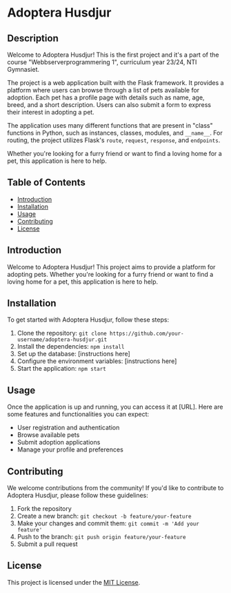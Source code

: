 # Adoptera Husdjur


## Description

Welcome to Adoptera Husdjur! This is the first project and it's a part of the course "Webbserverprogrammering 1", curriculum year 23/24, NTI Gymnasiet. 

The project is a web application built with the Flask framework. It provides a platform where users can browse through a list of pets available for adoption. Each pet has a profile page with details such as name, age, breed, and a short description. Users can also submit a form to express their interest in adopting a pet.

The application uses many different functions that are present in "class" functions in Python, such as instances, classes, modules, and `__name__`. For routing, the project utilizes Flask's `route`, `request`, `response`, and `endpoints`.

Whether you're looking for a furry friend or want to find a loving home for a pet, this application is here to help.

## Table of Contents

- [Introduction](#introduction)
- [Installation](#installation)
- [Usage](#usage)
- [Contributing](#contributing)
- [License](#license)

## Introduction

Welcome to Adoptera Husdjur! This project aims to provide a platform for adopting pets. Whether you're looking for a furry friend or want to find a loving home for a pet, this application is here to help.

## Installation

To get started with Adoptera Husdjur, follow these steps:

1. Clone the repository: `git clone https://github.com/your-username/adoptera-husdjur.git`
2. Install the dependencies: `npm install`
3. Set up the database: [instructions here]
4. Configure the environment variables: [instructions here]
5. Start the application: `npm start`

## Usage

Once the application is up and running, you can access it at [URL]. Here are some features and functionalities you can expect:

- User registration and authentication
- Browse available pets
- Submit adoption applications
- Manage your profile and preferences

## Contributing

We welcome contributions from the community! If you'd like to contribute to Adoptera Husdjur, please follow these guidelines:

1. Fork the repository
2. Create a new branch: `git checkout -b feature/your-feature`
3. Make your changes and commit them: `git commit -m 'Add your feature'`
4. Push to the branch: `git push origin feature/your-feature`
5. Submit a pull request

## License

This project is licensed under the [MIT License](LICENSE).
